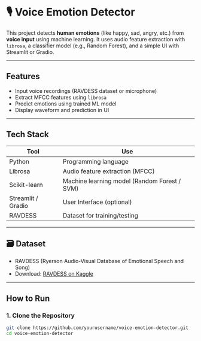 # 🎙️ Voice Emotion Detector

This project detects **human emotions** (like happy, sad, angry, etc.) from **voice input** using machine learning. It uses audio feature extraction with `librosa`, a classifier model (e.g., Random Forest), and a simple UI with Streamlit or Gradio.

---

##  Features

- Input voice recordings (RAVDESS dataset or microphone)
-  Extract MFCC features using `librosa`
-  Predict emotions using trained ML model
-  Display waveform and prediction in UI

---

##  Tech Stack

| Tool       | Use                               |
|------------|------------------------------------|
| Python     | Programming language               |
| Librosa    | Audio feature extraction (MFCC)    |
| Scikit-learn | Machine learning model (Random Forest / SVM) |
| Streamlit / Gradio | User Interface (optional)  |
| RAVDESS     | Dataset for training/testing      |

---

## 🗃 Dataset

- RAVDESS (Ryerson Audio-Visual Database of Emotional Speech and Song)
- Download: [RAVDESS on Kaggle](https://www.kaggle.com/datasets/uwrfkaggler/ravdess-emotional-speech-audio)

---

##  How to Run

### 1. Clone the Repository

```bash
git clone https://github.com/yourusername/voice-emotion-detector.git
cd voice-emotion-detector
